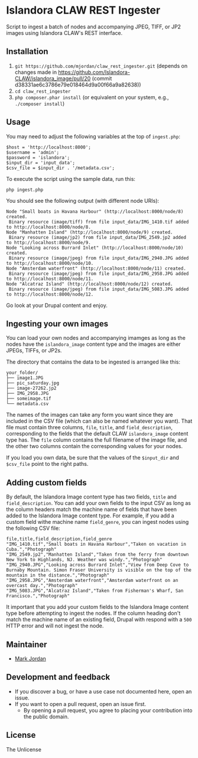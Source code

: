 # Islandora CLAW REST Ingester

Script to ingest a batch of nodes and accompanying JPEG, TIFF, or JP2 images using Islandora CLAW's REST interface.

## Installation

1. `git https://github.com/mjordan/claw_rest_ingester.git` (depends on changes made in https://github.com/Islandora-CLAW/islandora_image/pull/20 (commit d38331ae6c3786e79e018464d9a00f66a9a82638))
1. `cd claw_rest_ingester`
1. `php composer.phar install` (or equivalent on your system, e.g., `./composer install`)

## Usage

You may need to adjust the following variables at the top of `ingest.php`:

```
$host = 'http://localhost:8000';
$username = 'admin';
$password = 'islandora';
$input_dir = 'input_data';
$csv_file = $input_dir . '/metadata.csv';
```

To execute the script using the sample data, run this:

`php ingest.php`

You should see the following output (with different node URIs):

```
Node "Small boats in Havana Harbour" (http://localhost:8000/node/8) created.
 Binary resource (image/tiff) from file input_data/IMG_1410.tif added to http://localhost:8000/node/8.
Node "Manhatten Island" (http://localhost:8000/node/9) created.
 Binary resource (image/jp2) from file input_data/IMG_2549.jp2 added to http://localhost:8000/node/9.
Node "Looking across Burrard Inlet" (http://localhost:8000/node/10) created.
 Binary resource (image/jpeg) from file input_data/IMG_2940.JPG added to http://localhost:8000/node/10.
Node "Amsterdam waterfront" (http://localhost:8000/node/11) created.
 Binary resource (image/jpeg) from file input_data/IMG_2958.JPG added to http://localhost:8000/node/11.
Node "Alcatraz Island" (http://localhost:8000/node/12) created.
 Binary resource (image/jpeg) from file input_data/IMG_5083.JPG added to http://localhost:8000/node/12.
```

Go look at your Drupal content and enjoy.

## Ingesting your own images

You can load your own nodes and accompanying imamges as long as the nodes have the `islandora_image` content type and the images are either JPEGs, TIFFs, or JP2s.

The directory that contains the data to be ingested is arranged like this:

```
your_folder/
├── image1.JPG
├── pic_saturday.jpg
├── image-27262.jp2
├── IMG_2958.JPG
├── someimage.tif
└── metadata.csv
```

The names of the images can take any form you want since they are included in the CSV file (which can also be named whatever you want). That file must contain three columns, `file`, `title`, and `field_description`, corresponding to the fields that the default CLAW `islandora_image` content type has. The `file` column contains the full filename of the image file, and the other two columns contain the corresponding values for your nodes.

If you load you own data, be sure that the values of the `$input_dir` and `$csv_file` point to the right paths.

## Adding custom fields

By default, the Islandora Image content type has two fields, `title` and `field_description`. You can add your own fields to the input CSV as long as the column headers match the machine name of fields that have been added to the Islandora Image content type. For example, if you add a custom field withe machine name `field_genre`, you can ingest nodes using the following CSV file:

```
file,title,field_description,field_genre
"IMG_1410.tif","Small boats in Havana Harbour","Taken on vacation in Cuba.","Photograph"
"IMG_2549.jp2","Manhatten Island","Taken from the ferry from downtown New York to Highlands, NJ. Weather was windy.","Photograph"
"IMG_2940.JPG","Looking across Burrard Inlet","View from Deep Cove to Burnaby Mountain. Simon Fraser University is visible on the top of the mountain in the distance.","Photograph"
"IMG_2958.JPG","Amsterdam waterfront","Amsterdam waterfront on an overcast day.","Photograph"
"IMG_5083.JPG","Alcatraz Island","Taken from Fisherman's Wharf, San Francisco.","Photograph"
```

It important that you add your custom fields to the Islandora Image content type before attempting to ingest the nodes. If the column heading don't match the machine name of an existing field, Drupal with respond with a `500` HTTP error and will not ingest the node.

## Maintainer

* [Mark Jordan](https://github.com/mjordan)

## Development and feedback

* If you discover a bug, or have a use case not documented here, open an issue.
* If you want to open a pull request, open an issue first.
  * By opening a pull request, you agree to placing your contribution into the public domain.

## License

The Unlicense
